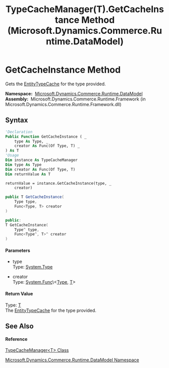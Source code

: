 ﻿---
title: TypeCacheManager(T).GetCacheInstance Method  (Microsoft.Dynamics.Commerce.Runtime.DataModel)
TOCTitle: GetCacheInstance Method
ms:assetid: M:Microsoft.Dynamics.Commerce.Runtime.DataModel.TypeCacheManager`1.GetCacheInstance(System.Type,System.Func{System.Type,`0})
ms:mtpsurl: https://technet.microsoft.com/en-us/library/Dn988029(v=AX.60)
ms:contentKeyID: 65316822
ms.date: 05/18/2015
mtps_version: v=AX.60
f1_keywords:
- Microsoft.Dynamics.Commerce.Runtime.DataModel.TypeCacheManager`1.GetCacheInstance
dev_langs:
- CSharp
- C++
- VB
---

# GetCacheInstance Method

Gets the [EntityTypeCache](entitytypecache-class-microsoft-dynamics-commerce-runtime-datamodel.md) for the type provided.

**Namespace:**  [Microsoft.Dynamics.Commerce.Runtime.DataModel](microsoft-dynamics-commerce-runtime-datamodel-namespace.md)  
**Assembly:**  Microsoft.Dynamics.Commerce.Runtime.Framework (in Microsoft.Dynamics.Commerce.Runtime.Framework.dll)

## Syntax

``` vb
'Declaration
Public Function GetCacheInstance ( _
    type As Type, _
    creator As Func(Of Type, T) _
) As T
'Usage
Dim instance As TypeCacheManager
Dim type As Type
Dim creator As Func(Of Type, T)
Dim returnValue As T

returnValue = instance.GetCacheInstance(type, _
    creator)
```

``` csharp
public T GetCacheInstance(
    Type type,
    Func<Type, T> creator
)
```

``` c++
public:
T GetCacheInstance(
    Type^ type, 
    Func<Type^, T>^ creator
)
```

#### Parameters

  - type  
    Type: [System.Type](https://technet.microsoft.com/en-us/library/42892f65\(v=ax.60\))  

<!-- end list -->

  - creator  
    Type: [System.Func](https://technet.microsoft.com/en-us/library/bb549151\(v=ax.60\))\<[Type](https://technet.microsoft.com/en-us/library/42892f65\(v=ax.60\)), [T](typecachemanager-t-class-microsoft-dynamics-commerce-runtime-datamodel.md)\>  

#### Return Value

Type: [T](typecachemanager-t-class-microsoft-dynamics-commerce-runtime-datamodel.md)  
The [EntityTypeCache](entitytypecache-class-microsoft-dynamics-commerce-runtime-datamodel.md) for the type provided.  

## See Also

#### Reference

[TypeCacheManager\<T\> Class](typecachemanager-t-class-microsoft-dynamics-commerce-runtime-datamodel.md)

[Microsoft.Dynamics.Commerce.Runtime.DataModel Namespace](microsoft-dynamics-commerce-runtime-datamodel-namespace.md)

